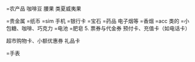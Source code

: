 

=农产品  咖啡豆 腰果 类夏威夷果

=贵金属
=纸币
=sim 手机
=银行卡
=宝石
=药品  电子烟等 
=香烟
=acc 类的
=小包糖、咖啡、巧克力
=电池
=肥皂
5. 票券与代金券
   预付卡、充值卡（如电话卡）

超市购物卡、小额优惠券
礼品卡

=手表
